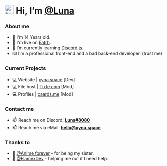 # <img src="https://user-images.githubusercontent.com/1303154/88677602-1635ba80-d120-11ea-84d8-d263ba5fc3c0.gif" width="28px" alt="hi"> Hi, I’m [@Luna](https://github.com/Luna-devv)
### About me
- 👩 I'm 14 Years old.
- 🏴󠁡󠁴󠀳󠁿 I'm live on [Eatrh](https://www.google.com/maps/).
- 🌱 I’m currently learning [Discord.js](https://discord.js.org/#/).
- ⌨️ I’m a professional front-end and a bad back-end developer. (trust me)

### Current Projects
- 💻 Website   | [xyna.space](https://l.xyna.space) [Dev]
- 💻 File host | [Tixte.com](https://noice.link/tixty) [Mod]
- 💻 Profiles  | [caards.me](https://caards.me) [Mod]

### Contact me
- 📫 Reach me on Discord: **[Luna#8080](https://discord.com/users/821472922140803112)**
- 📫 Reach me via eMail: **[hello@xyna.space](mailto:hello@xyna.space)**

### Thanks to
- 👤 [@Anime forever](https://github.com/Anime-Forevere) - for being my sister.
- 👤 [@FlamexDev](https://github.com/Flamexdev) - helping me out if I need help.

